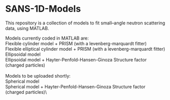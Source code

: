 # SANS-1D-Models
This repository is a collection of models to fit small–angle neutron scattering data, using MATLAB.

Models currently coded in MATLAB are: \
Flexible cylinder model + PRISM (with a levenberg-marquardt fitter)\
Flexible elliptical cylinder model + PRISM (with a levenberg-marquardt fitter)\
Ellipsoidal model\
Ellipsoidal model + Hayter-Penfold-Hansen-Ginoza Structure factor (charged particles)\
\
Models to be uploaded shortly:\
Spherical model\
Spherical model + Hayter-Penfold-Hansen-Ginoza Structure factor (charged particles)\
